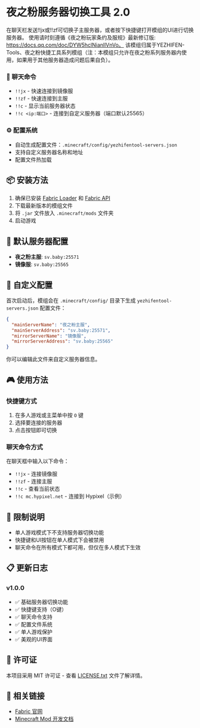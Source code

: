 # 夜之粉服务器切换工具 2.0

在聊天栏发送!!jx或!!zf可切换子主服务器，或者按下快捷键打开模组的UI进行切换服务器。
使用请时刻遵循《夜之粉玩家条约及服规》最新修订版: https://docs.qq.com/doc/DYW5hclNianllVnVo。
该模组归属于YEZHIFEN-Tools、夜之粉快捷工具系列模组（注：本模组只允许在夜之粉系列服务器内使用，如果用于其他服务器造成问题后果自负）。


### 💬 聊天命令
- `!!jx` - 快速连接到镜像服
- `!!zf` - 快速连接到主服
- `!!c` - 显示当前服务器状态
- `!!c <ip:端口>` - 连接到自定义服务器（端口默认25565）

### ⚙️ 配置系统
- 自动生成配置文件：`.minecraft/config/yezhifentool-servers.json`
- 支持自定义服务器名称和地址
- 配置文件热加载


## 📦 安装方法

1. 确保已安装 [Fabric Loader](https://fabricmc.net/use/installer/) 和 [Fabric API](https://modrinth.com/mod/fabric-api)
2. 下载最新版本的模组文件
3. 将 `.jar` 文件放入 `.minecraft/mods` 文件夹
4. 启动游戏

## 🎯 默认服务器配置

- **夜之粉主服**: `sv.baby:25571`
- **镜像服**: `sv.baby:25565`

## 🔧 自定义配置

首次启动后，模组会在 `.minecraft/config/` 目录下生成 `yezhifentool-servers.json` 配置文件：

```json
{
  "mainServerName": "夜之粉主服",
  "mainServerAddress": "sv.baby:25571",
  "mirrorServerName": "镜像服",
  "mirrorServerAddress": "sv.baby:25565"
}
```

你可以编辑此文件来自定义服务器信息。

## 🎮 使用方法

### 快捷键方式
1. 在多人游戏或主菜单中按 `O` 键
2. 选择要连接的服务器
3. 点击按钮即可切换

### 聊天命令方式
在聊天框中输入以下命令：
- `!!jx` - 连接镜像服
- `!!zf` - 连接主服
- `!!c` - 查看当前状态
- `!!c mc.hypixel.net` - 连接到 Hypixel（示例）

## 🚫 限制说明

- 单人游戏模式下不支持服务器切换功能
- 快捷键和UI按钮在单人模式下会被禁用
- 聊天命令在所有模式下都可用，但仅在多人模式下生效

## 📋 更新日志

### v1.0.0
- ✅ 基础服务器切换功能
- ✅ 快捷键支持（O键）
- ✅ 聊天命令支持
- ✅ 配置文件系统
- ✅ 单人游戏保护
- ✅ 美观的UI界面

## 📄 许可证

本项目采用 MIT 许可证 - 查看 [LICENSE.txt](LICENSE.txt) 文件了解详情。

## 🔗 相关链接

- [Fabric 官网](https://fabricmc.net/)
- [Minecraft Mod 开发文档](https://fabricmc.net/wiki/)



